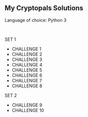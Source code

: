 <h2>My Cryptopals Solutions</h2>
<p>Language of choice: Python 3</p>
<br/>
<p>SET 1</p>
<ul>
	<li>CHALLENGE 1</li>
	<li>CHALLENGE 2</li>
	<li>CHALLENGE 3</li>
	<li>CHALLENGE 4</li>
	<li>CHALLENGE 5</li>
	<li>CHALLENGE 6</li>
	<li>CHALLENGE 7</li>
	<li>CHALLENGE 8</li>
</ul>
<p>SET 2</p>
<ul>
	<li>CHALLENGE 9</li>
	<li>CHALLENGE 10</li>
</ul>
